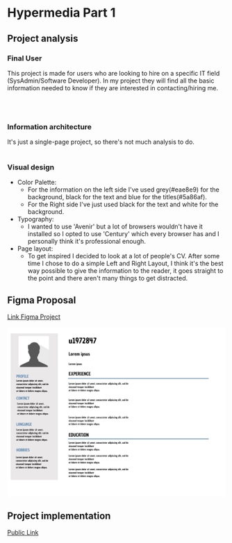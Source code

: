 # Hypermedia Part 1

## Project analysis

### Final User


This project is made for users who are looking to hire on a specific IT field (SysAdmin/Software Developer). 
In my project they will find all the basic information needed to know if they are interested in contacting/hiring me.

<br /><br />
### Information architecture

It's just a single-page project, so there's not much analysis to do.<br /><br />


### Visual design

- Color Palette:  
   - For the information on the left side I've used grey(#eae8e9) for the background, black for the text and blue for the titles(#5a86af). 
   - For the Right side I've just used black for the text and white for the background.
- Typography: 
  - I wanted to use 'Avenir' but a lot of browsers wouldn't have it installed so I opted to use 'Century' which every browser has and I personally think it's professional enough.
- Page layout: 
  - To get inspired I decided to look at a lot of people's CV. After some time I chose to do a simple Left and Right Layout, I think it's the best way possible to give the information to the reader, it goes straight to the point and there aren't many things to get distracted.

## Figma Proposal
[Link Figma Project](https://www.figma.com/file/FQA77s4NdwsyQsh6YvRB3n/Curriculum) <br /><br />
![Figma Image](Figma.svg)

## Project implementation
[Public Link](https://u1972847.github.io/p1/)


